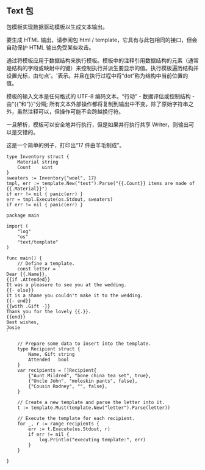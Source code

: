 ## Text 包

包模板实现数据驱动模板以生成文本输出。

要生成 HTML 输出，请参阅包 html / template，它具有与此包相同的接口，但会自动保护 HTML 输出免受某些攻击。

通过将模板应用于数据结构来执行模板。模板中的注释引用数据结构的元素（通常是结构的字段或映射中的键）来控制执行并派生要显示的值。执行模板遍历结构并设置光标，由句点'。'表示。并且在执行过程中将“dot”称为结构中当前位置的值。

模板的输入文本是任何格式的 UTF-8 编码文本。“行动” - 数据评估或控制结构 - 由“{{”和“}}”分隔; 所有文本外部操作都将复制到输出中不变。除了原始字符串之外，虽然注释可以，但操作可能不会跨越换行符。

一旦解析，模板可以安全地并行执行，但是如果并行执行共享 Writer，则输出可以是交错的。

这是一个简单的例子，打印出“17 件由羊毛制成”。

```
type Inventory struct {
	Material string
	Count    uint
}
sweaters := Inventory{"wool", 17}
tmpl, err := template.New("test").Parse("{{.Count}} items are made of {{.Material}}")
if err != nil { panic(err) }
err = tmpl.Execute(os.Stdout, sweaters)
if err != nil { panic(err) }
```

```
package main

import (
	"log"
	"os"
	"text/template"
)

func main() {
	// Define a template.
	const letter = `
Dear {{.Name}},
{{if .Attended}}
It was a pleasure to see you at the wedding.
{{- else}}
It is a shame you couldn't make it to the wedding.
{{- end}}
{{with .Gift -}}
Thank you for the lovely {{.}}.
{{end}}
Best wishes,
Josie
`

	// Prepare some data to insert into the template.
	type Recipient struct {
		Name, Gift string
		Attended   bool
	}
	var recipients = []Recipient{
		{"Aunt Mildred", "bone china tea set", true},
		{"Uncle John", "moleskin pants", false},
		{"Cousin Rodney", "", false},
	}

	// Create a new template and parse the letter into it.
	t := template.Must(template.New("letter").Parse(letter))

	// Execute the template for each recipient.
	for _, r := range recipients {
		err := t.Execute(os.Stdout, r)
		if err != nil {
			log.Println("executing template:", err)
		}
	}

}

```
